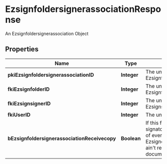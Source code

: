 

# EzsignfoldersignerassociationResponse

An Ezsignfoldersignerassociation Object

## Properties

Name | Type | Description | Notes
------------ | ------------- | ------------- | -------------
**pkiEzsignfoldersignerassociationID** | **Integer** | The unique ID of the Ezsignfoldersignerassociation | 
**fkiEzsignfolderID** | **Integer** | The unique ID of the Ezsignfolder | 
**fkiEzsignsignerID** | **Integer** | The unique ID of the Ezsignsigner | 
**fkiUserID** | **Integer** | The unique ID of the User | 
**bEzsignfoldersignerassociationReceivecopy** | **Boolean** | If this flag is true. The signatory will receive a copy of every signed Ezsigndocument even if it ain&#39;t required to sign the document. | 




